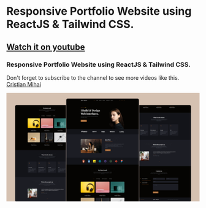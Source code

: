 # Responsive Portfolio Website using ReactJS & Tailwind CSS.
## [Watch it on youtube](https://www.youtube.com/channel/UC5dPmW7ZTsLyIqd-M4cs8EA)
### Responsive Portfolio Website using ReactJS & Tailwind CSS.
Don't forget to subscribe to the channel to see more videos like this. [Cristian Mihai](https://www.youtube.com/channel/UC5dPmW7ZTsLyIqd-M4cs8EA)

![](preview.png)
